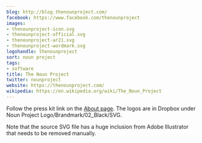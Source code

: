 ```yaml
---
blog: http://blog.thenounproject.com/
facebook: https://www.facebook.com/thenounproject
images:
- thenounproject-icon.svg
- thenounproject-official.svg
- thenounproject-ar21.svg
- thenounproject-wordmark.svg
logohandle: thenounproject
sort: noun project
tags:
- software
title: The Noun Project
twitter: nounproject
website: https://thenounproject.com/
wikipedia: https://en.wikipedia.org/wiki/The_Noun_Project
---
```


Follow the press kit link on the [About page](https://thenounproject.com/about/).  The logos are in Dropbox under Noun Project Logo/Brandmark/02_Black/SVG.

Note that the source SVG file has a huge inclusion from Adobe Illustrator that needs to be removed manually.
